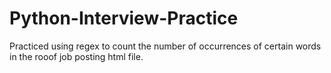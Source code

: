 # Python-Interview-Practice
Practiced using regex to count the number of occurrences of certain words in the rooof job posting html file. 
